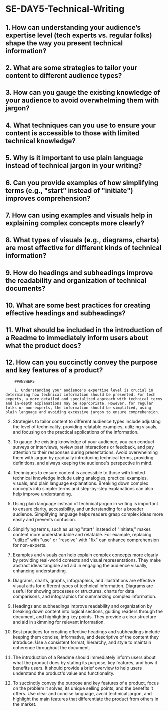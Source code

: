 # SE-DAY5-Technical-Writing
## 1. How can understanding your audience’s expertise level (tech experts vs. regular folks) shape the way you present technical information?
## 2. What are some strategies to tailor your content to different audience types?
## 3. How can you gauge the existing knowledge of your audience to avoid overwhelming them with jargon?
## 4. What techniques can you use to ensure your content is accessible to those with limited technical knowledge?
## 5. Why is it important to use plain language instead of technical jargon in your writing?
## 6. Can you provide examples of how simplifying terms (e.g., "start" instead of "initiate") improves comprehension?
## 7. How can using examples and visuals help in explaining complex concepts more clearly?
## 8. What types of visuals (e.g., diagrams, charts) are most effective for different kinds of technical information?
## 9. How do headings and subheadings improve the readability and organization of technical documents?
## 10. What are some best practices for creating effective headings and subheadings?
## 11. What should be included in the introduction of a Readme to immediately inform users about what the product does?
## 12. How can you succinctly convey the purpose and key features of a product?

        ##ANSWERS 

        1. Understanding your audience's expertise level is crucial in determining how technical information should be presented. For tech experts, a more detailed and specialized approach with technical terms and in-depth explanations may be appropriate. However, for regular folks or non-experts, the information should be simplified, using plain language and avoiding excessive jargon to ensure comprehension.

2. Strategies to tailor content to different audience types include adjusting the level of technicality, providing relatable examples, utilizing visuals, and focusing on the practical applications of the information.

3. To gauge the existing knowledge of your audience, you can conduct surveys or interviews, review past interactions or feedback, and pay attention to their responses during presentations. Avoid overwhelming them with jargon by gradually introducing technical terms, providing definitions, and always keeping the audience's perspective in mind.

4. Techniques to ensure content is accessible to those with limited technical knowledge include using analogies, practical examples, visuals, and plain language explanations. Breaking down complex concepts into simpler terms and step-by-step explanations can also help improve understanding.

5. Using plain language instead of technical jargon in writing is important to ensure clarity, accessibility, and understanding for a broader audience. Simplifying language helps readers grasp complex ideas more easily and prevents confusion.

6. Simplifying terms, such as using "start" instead of "initiate," makes content more understandable and relatable. For example, replacing "utilize" with "use" or "resolve" with "fix" can enhance comprehension for non-experts.

7. Examples and visuals can help explain complex concepts more clearly by providing real-world contexts and visual representations. They make abstract ideas tangible and aid in engaging the audience visually, enhancing understanding.

8. Diagrams, charts, graphs, infographics, and illustrations are effective visual aids for different types of technical information. Diagrams are useful for showing processes or structures, charts for data comparisons, and infographics for summarizing complex information.

9. Headings and subheadings improve readability and organization by breaking down content into logical sections, guiding readers through the document, and highlighting key points. They provide a clear structure and aid in skimming for relevant information.

10. Best practices for creating effective headings and subheadings include keeping them concise, informative, and descriptive of the content they introduce. Use a consistent format, hierarchy, and style to maintain coherence throughout the document.

11. The introduction of a Readme should immediately inform users about what the product does by stating its purpose, key features, and how it benefits users. It should provide a brief overview to help users understand the product's value and functionality.

12. To succinctly convey the purpose and key features of a product, focus on the problem it solves, its unique selling points, and the benefits it offers. Use clear and concise language, avoid technical jargon, and highlight the main features that differentiate the product from others in the market.
